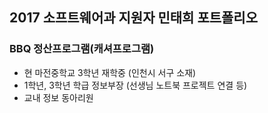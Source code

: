 ## 2017 소프트웨어과 지원자 민태희 포트폴리오

### BBQ 정산프로그램(캐셔프로그램)

* 현 마전중학교 3학년 재학중 (인천시 서구 소재)
* 1학년, 3학년 학급 정보부장 (선생님 노트북 프로젝트 연결 등)
* 교내 정보 동아리원
